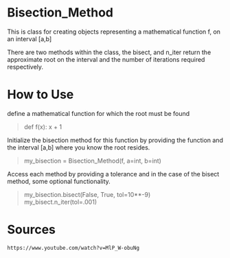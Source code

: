 # Bisection_Method

This is class for creating objects representing a mathematical function f, on an interval [a,b]


There are two methods within the class, the bisect, and n_iter return the approximate root on the interval and the number of iterations required respectively. 

# How to Use

define a mathematical function for which the root must be found

  > def f(x): x + 1
  
Initialize the bisection method for this function by providing the function and the interval [a,b] where you know the root resides.

  > my_bisection = Bisection_Method(f, a=int, b=int)
  
Access each method by providing a tolerance and in the case of the bisect method, some optional functionality.

  > my_bisection.bisect(False, True, tol=10**-9)
  > my_bisect.n_iter(tol=.001)
  
  
  # Sources 
  
    https://www.youtube.com/watch?v=MlP_W-obuNg
